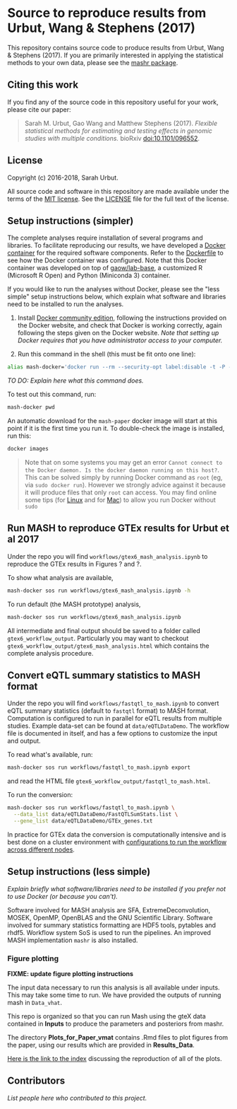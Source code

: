 # Source to reproduce results from Urbut, Wang & Stephens (2017)

This repository contains source code to produce results from Urbut,
Wang & Stephens (2017). If you are primarily interested in applying
the statistical methods to your own data, please see the
[mashr package](https://github.com/stephenslab/mashr).

## Citing this work

If you find any of the source code in this repository useful for your
work, please cite our paper:

> Sarah M. Urbut, Gao Wang and Matthew Stephens (2017). *Flexible
> statistical methods for estimating and testing effects in genomic
> studies with multiple conditions.* bioRxiv
> [doi:10.1101/096552](http://dx.doi.org/10.1101/096552).

## License

Copyright (c) 2016-2018, Sarah Urbut.

All source code and software in this repository are made available
under the terms of the
[MIT license](https://opensource.org/licenses/mit-license.html). See
the [LICENSE](LICENSE) file for the full text of the license.

## Setup instructions (simpler)

The complete analyses require installation of several programs and libraries.
To facilitate reproducing our results, we have developed a 
[Docker container](https://hub.docker.com/r/gaow/mash-paper)
for the required software components. Refer to the 
[Dockerfile](workflows/Dockerfile) to see how the Docker container was configured.
Note that this Docker container was developed on top of 
[gaow/lab-base](https://hub.docker.com/r/gaow/lab-base), a customized 
R (Microsoft R Open) and Python (Miniconda 3) container.

If you would like to run the analyses without Docker, please see the
"less simple" setup instructions below, which explain what software
and libraries need to be installed to run the analyses.

1. Install
[Docker community edition](https://www.docker.com/community-edition),
following the instructions provided on the Docker website, and
check that Docker is working correctly, again following the steps
given on the Docker website. *Note that setting up Docker
requires that you have administrator access to your computer.*

2. Run this command in the shell (this must be fit onto one line):

```bash
alias mash-docker='docker run --rm --security-opt label:disable -t -P -w $PWD -u $UID:${GROUPS[0]} -v $USER:/home/docker -v /tmp:/tmp -v $PWD:$PWD gaow/mash-paper'
```

*TO DO: Explain here what this command does.*

To test out this command, run:

```bash
mash-docker pwd 
```

An automatic download for the `mash-paper` docker image will
start at this point if it is the first time you run it.
To double-check the image is installed, run this:

```bash
docker images
```

> Note that on some systems you may get an error 
> `Cannot connect to the Docker daemon. Is the docker daemon running on this host?`. 
> This can be solved simply by running Docker command as `root` (eg, via `sudo docker run`). 
> However we strongly advice against it because it will produce files that only `root` can access.
> You may find online some tips (for [Linux](https://askubuntu.com/questions/477551/how-can-i-use-docker-without-sudo) and for [Mac](https://github.com/wodby/docker4drupal/issues/15)) to allow you run Docker without `sudo`

## Run MASH to reproduce GTEx results for Urbut et al 2017

Under the repo you will find `workflows/gtex6_mash_analysis.ipynb` 
to reproduce the GTEx results in Figures ? and ?.

To show what analysis are available,

```bash
mash-docker sos run workflows/gtex6_mash_analysis.ipynb -h
```

To run default (the MASH prototype) analysis,

```bash
mash-docker sos run workflows/gtex6_mash_analysis.ipynb
```

All intermediate and final output should be saved to a folder called
`gtex6_workflow_output`. Particularly you may want to checkout
`gtex6_workflow_output/gtex6_mash_analysis.html` which contains the
complete analysis procedure.

## Convert eQTL summary statistics to MASH format

Under the repo you will find `workflows/fastqtl_to_mash.ipynb` 
to convert eQTL summary statistics (default to `fastqtl` format) to MASH format. 
Computation is configured to run in parallel for eQTL results from multiple studies. Example data-set 
can be found at `data/eQTLDataDemo`. The workflow file is documented in itself, and has a few options 
to customize the input and output.

To read what's available, run:

```bash
mash-docker sos run workflows/fastqtl_to_mash.ipynb export
```

and read the HTML file `gtex6_workflow_output/fastqtl_to_mash.html`.

To run the conversion:

```bash
mash-docker sos run workflows/fastqtl_to_mash.ipynb \
  --data_list data/eQTLDataDemo/FastQTLSumStats.list \
  --gene_list data/eQTLDataDemo/GTEx_genes.txt
```

In practice for GTEx data the conversion is computationally intensive and is best done on a cluster environment with 
[configurations to run the workflow across different nodes](https://vatlab.github.io/sos-docs/doc/documentation/Remote_Execution.html).

## Setup instructions (less simple)

*Explain briefly what software/libraries need to be installed if you
prefer not to use Docker (or because you can't).*

Software involved for MASH analysis are SFA, ExtremeDeconvolution, MOSEK, 
OpenMP, OpenBLAS and the GNU Scientific Library. Software involved for summary statistics
formatting are HDF5 tools, pytables and rhdf5. Workflow system SoS is used to run the pipelines. 
An improved MASH implementation `mashr` is also installed.

### Figure plotting

**FIXME: update figure plotting instructions**

The input data necessary to run this analysis is
all available under inputs. This may take some time to run.
We have provided
the outputs of running mash in `Data_vhat`.

This repo is organized so that you can run Mash using the gteX data
contained in **Inputs** to produce the parameters and posteriors from
mashr.

The directory **Plots_for_Paper_vmat** contains .Rmd files to plot figures from the paper,
using our results which are provided in **Results_Data**. 

[Here is the link to the index](https://stephenslab.github.io/gtexresults_mash)
discussing the reproduction of all of the plots.

## Contributors

*List people here who contributed to this project.*
